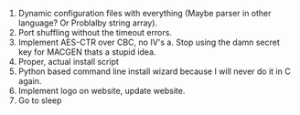 1. Dynamic configuration files with everything (Maybe parser in other language? Or Problalby string array).
2. Port shuffling without the timeout errors.
3. Implement AES-CTR over CBC, no IV's
    a. Stop using the damn secret key for MACGEN thats a stupid idea.
4. Proper, actual install script
5. Python based command line install wizard because I will never do it in C again.
6. Implement logo on website, update website.
7. Go to sleep